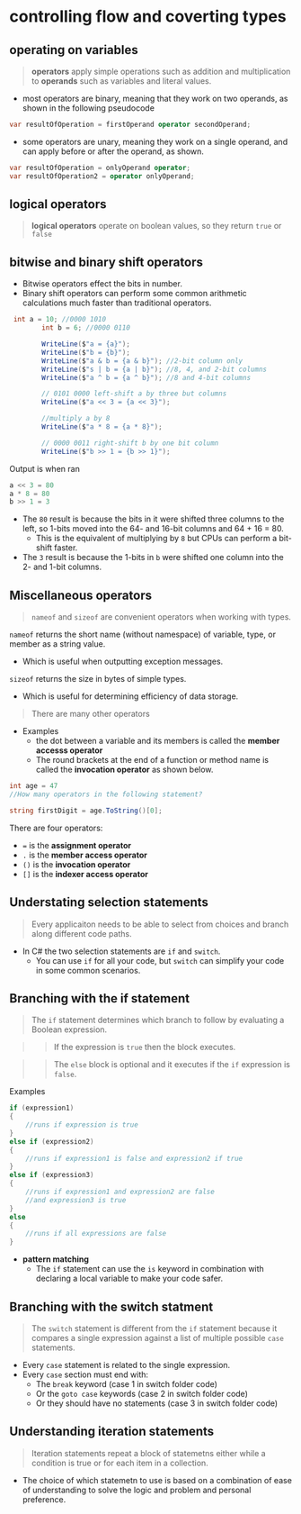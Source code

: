 # controlling flow and coverting types 

## operating on variables 
 
 > **operators** apply simple operations such as addition and multiplication to **operands** such as variables and literal values. 

- most operators are binary, meaning that they work on two operands, as shown in the following pseudocode

```cs
var resultOfOperation = firstOperand operator secondOperand;
```

- some operators are unary, meaning they work on a single operand, and can apply before or after the operand, as shown. 

```cs
var resultOfOperation = onlyOperand operator;
var resultOfOperation2 = operator onlyOperand;
```

## logical operators 
> **logical operators** operate on boolean values, so they return `true` or `false`

## bitwise and binary shift operators 
- Bitwise operators effect the bits in number. 
- Binary shift operators can perform some common arithmetic calculations much faster than traditional operators. 

```cs 
 int a = 10; //0000 1010
        int b = 6; //0000 0110

        WriteLine($"a = {a}");
        WriteLine($"b = {b}");
        WriteLine($"a & b = {a & b}"); //2-bit column only
        WriteLine($"s | b = {a | b}"); //8, 4, and 2-bit columns
        WriteLine($"a ^ b = {a ^ b}"); //8 and 4-bit columns

        // 0101 0000 left-shift a by three but columns 
        WriteLine($"a << 3 = {a << 3}");

        //multiply a by 8
        WriteLine($"a * 8 = {a * 8}");

        // 0000 0011 right-shift b by one bit column
        WriteLine($"b >> 1 = {b >> 1}");

```

Output is when ran
```cs
a << 3 = 80
a * 8 = 80
b >> 1 = 3
```

- The `80` result is because the bits in it were shifted three columns to the left, so 1-bits moved into the 64- and 16-bit columns and 64 + 16 = 80. 
    - This is the equivalent of multiplying by `8` but CPUs can perform a bit-shift faster. 
- The `3` result is because the 1-bits in `b` were shifted one column into the 2- and 1-bit columns.

## Miscellaneous operators 
> `nameof` and `sizeof` are convenient operators when working with types. 

`nameof` returns the short name (without namespace) of variable, type, or member as a string value. 
- Which is useful when outputting exception messages. 

`sizeof` returns the size in bytes of simple types. 
- Which is useful for determining efficiency of data storage. 

>There are many other operators
- Examples
    - the dot between a variable and its members is called the **member accesss operator**
    - The round brackets at the end of a function or method name is called the **invocation operator** as shown below. 

```cs 
int age = 47
//How many operators in the following statement? 

string firstDigit = age.ToString()[0];
```

There are four operators: 
- `=` is the **assignment operator**
- `.` is the **member access operator**
- `()` is the **invocation operator** 
- `[]` is the **indexer access operator**

## Understating selection statements 

> Every applicaiton needs to be able to select from choices and branch along different code paths. 
- In C# the two selection statements are `if` and `switch`. 
    - You can use `if` for all your code, but `switch` can simplify your code in some common scenarios. 

## Branching with the if statement 
> The `if` statement determines which branch to follow by evaluating a Boolean expression. 

>> If the expression is `true` then the block executes. 

>> The `else` block is optional and it executes if the `if` expression is `false`. 

Examples 

```cs
if (expression1)
{
    //runs if expression is true
}
else if (expression2)
{
    //runs if expression1 is false and expression2 if true
}
else if (expression3)
{
    //runs if expression1 and expression2 are false
    //and expression3 is true
}
else
{
    //runs if all expressions are false
}
```

- **pattern matching**
    - The `if` statement can use the `is` keyword in combination with declaring a local variable to make your code safer. 

## Branching with the switch statment

> The `switch` statement is different from the `if` statement because it compares a single expression against a list of multiple possible `case` statements. 
- Every `case` statement is related to the single expression. 
- Every `case` section must end with: 
    - The `break` keyword (case 1 in switch folder code)
    - Or the `goto case` keywords (case 2 in switch folder code)
    - Or they should have no statements (case 3 in switch folder code)


## Understanding iteration statements 
> Iteration statements repeat a block of statemetns either while a condition is true or for each item in a collection. 
- The choice of which statemetn to use is based on a combination of ease of understanding to solve the logic and problem and personal preference. 